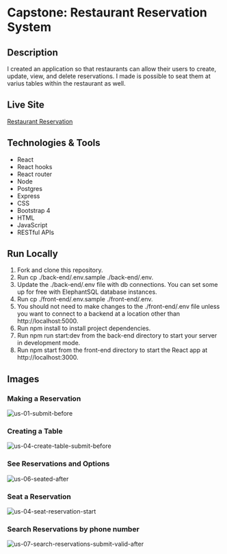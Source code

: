 # Capstone: Restaurant Reservation System
## Description
I created an application so that restaurants can allow their users to create, update, view, and delete reservations. I made is possible to seat them at varius tables within the restaurant as well.
## Live Site
[Restaurant Reservation](https://reservation-final.herokuapp.com/)

## Technologies & Tools
* React
* React hooks
* React router
* Node
* Postgres
* Express
* CSS
* Bootstrap 4
* HTML
* JavaScript
* RESTful APIs
## Run Locally
1. Fork and clone this repository.
2. Run cp ./back-end/.env.sample ./back-end/.env.
3. Update the ./back-end/.env file with db connections. You can set some up for free with ElephantSQL database instances.
4. Run cp ./front-end/.env.sample ./front-end/.env.
5. You should not need to make changes to the ./front-end/.env file unless you want to connect to a backend at a location other than http://localhost:5000.
6. Run npm install to install project dependencies.
7. Run npm run start:dev from the back-end directory to start your server in development mode.
8. Run npm start from the front-end directory to start the React app at http://localhost:3000.
## Images
### Making a Reservation
![us-01-submit-before](https://user-images.githubusercontent.com/81042902/146657750-1ef1d59a-16e5-4dba-9ef9-240f6d3f049d.png)
### Creating a Table
![us-04-create-table-submit-before](https://user-images.githubusercontent.com/81042902/146657755-bf95c79c-f773-45ac-b027-4eaf4029b802.png)
### See Reservations and Options
![us-06-seated-after](https://user-images.githubusercontent.com/81042902/146657758-5f26070d-3e2c-4649-82bd-6e826f99b5ca.png)
### Seat a Reservation
![us-04-seat-reservation-start](https://user-images.githubusercontent.com/81042902/146657759-db4f1cd7-e02d-44b4-b82b-c8d0a8a5c5da.png)
### Search Reservations by phone number
![us-07-search-reservations-submit-valid-after](https://user-images.githubusercontent.com/81042902/146657760-b5b76c4c-d302-4524-87f8-0ac33911f7f6.png)
